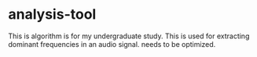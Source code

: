 # analysis-tool
This is algorithm is for my undergraduate study. This is used for extracting dominant frequencies in an audio signal. needs to be optimized.
